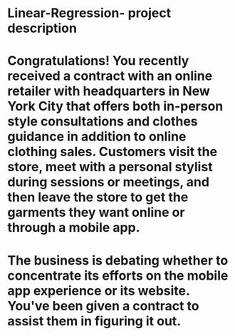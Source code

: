# Linear-Regression- project description 

# Congratulations! You recently received a contract with an online retailer with headquarters in New York City that offers both in-person style consultations and clothes guidance in addition to online clothing sales. Customers visit the store, meet with a personal stylist during sessions or meetings, and then leave the store to get the garments they want online or through a mobile app.
# The business is debating whether to concentrate its efforts on the mobile app experience or its website. You've been given a contract to assist them in figuring it out.

